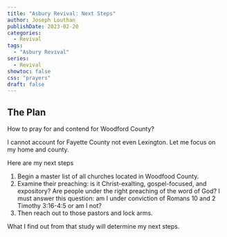 ```yaml
---
title: "Asbury Revival: Next Steps"
author: Joseph Louthan
publishDate: 2023-02-20
categories:
  - Revival
tags:
  - "Asbury Revival"
series:
  - Revival
showtoc: false
css: "prayers"
draft: false
---
```

## The Plan

How to pray for and contend for Woodford County?

I cannot account for Fayette County not even Lexington. Let me focus on my home and county.

Here are my next steps

1. Begin a master list of all churches located in Woodfood County.
2. Examine their preaching: is it Christ-exalting, gospel-focused, and expository? Are people under the right preaching of the word of God? I must answer this question: am I under conviction of Romans 10 and 2 Timothy 3:16-4:5 or am I not?
3. Then reach out to those pastors and lock arms.

What I find out from that study will determine my next steps.